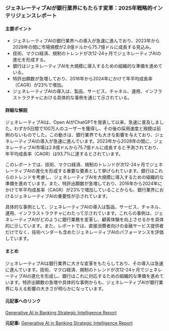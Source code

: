 ### ジェネレーティブAIが銀行業界にもたらす変革：2025年戦略的インテリジェンスレポート

#### 主要ポイント
- ジェネレーティブAIの銀行業界への導入が急速に進んでおり、2023年から2028年の間に市場規模が2.8億ドルから75.7億ドルに成長する見込み。
- 技術、マクロ経済、規制のトレンドが次12-24ヶ月でジェネレーティブAIの進化を形成する。
- 銀行はジェネレーティブAIを大規模に導入するための組織的な準備を進めている。
- 特許出願数が急増しており、2016年から2024年にかけて年平均成長率（CAGR）が23%で増加。
- ジェネレーティブAIの導入は、製品、サービス、チャネル、運用、インフラストラクチャにおける具体的な事例を通じて示されている。

#### 詳細な解説

ジェネレーティブAIは、Open AIがChatGPTを発表して以来、急速に普及しました。わずか5日間で100万人のユーザーを獲得し、その後の採用速度と規模は前例のないものでした。この動きは、銀行業界でも大きな影響を与えており、ジェネレーティブAIの導入が急速に進んでいます。2023年から2028年の間に、ジェネレーティブAI市場は2.8億ドルから75.7億ドルに成長すると予測されており、年平均成長率（CAGR）は93.7%に達するとされています。

このレポートでは、技術、マクロ経済、規制のトレンドが次12-24ヶ月でジェネレーティブAIの進化を形成する重要な要素として挙げられています。銀行はこれらのトレンドを考慮し、ジェネレーティブAIを大規模に導入するための組織的な準備を進めています。また、特許出願数が急増しており、2016年から2024年にかけて年平均成長率（CAGR）が23%で増加していることからも、銀行業界におけるジェネレーティブAIの重要性が示されています。

具体的な事例として、ジェネレーティブAIの導入は製品、サービス、チャネル、運用、インフラストラクチャにわたって示されています。これらの事例は、ジェネレーティブAIがどのように銀行業務を変革し、顧客体験を向上させるかを具体的に示しています。また、レポートでは、直接消費者向けの金融サービス提供者だけでなく、技術ベンダーも含めたジェネレーティブAIのパフォーマンスを評価しています。

#### まとめ

ジェネレーティブAIは銀行業界に大きな変革をもたらしており、その導入は急速に進んでいます。技術、マクロ経済、規制のトレンドが次12-24ヶ月でジェネレーティブAIの進化を形成し、銀行はこれに対応するための組織的な準備を進めています。特許出願数の急増や具体的な事例からも、ジェネレーティブAIが銀行業界に与える影響の大きさが明らかになっています。

#### 元記事へのリンク
[Generative AI in Banking Strategic Intelligence Report](リンク先のURL)

**元記事:** [Generative AI in Banking Strategic Intelligence Report](https://www.globenewswire.com/news-release/2025/05/12/3079237/0/en/Generative-AI-in-Banking-Strategic-Intelligence-Report-2025-Key-Technology-Trends-Macroeconomics-and-Regulations-Across-the-Next-12-24-Months.html)